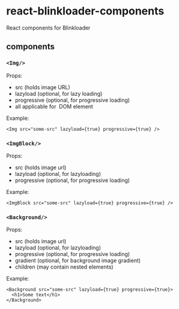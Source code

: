 # react-blinkloader-components
React components for Blinkloader

## components

### `<Img/>`
Props:

- src (holds image URL)
- lazyload (optional, for lazy loading)
- progressive (optional, for progressive loading)
- all applicable for <img> DOM element

Example:

```
<Img src="some-src" lazyload={true} progressive={true} />
```

### `<ImgBlock/>`
Props:

 - src (holds image url)
 - lazyload (optional, for lazyloading)
 - progressive (optional, for progressive loading)

Example:

```
<ImgBlock src="some-src" lazyload={true} progressive={true} />
```

### `<Background/>`
Props:

 - src (holds image url)
 - lazyload (optional, for lazyloading) 
 - progressive (optional, for progressive loading)
 - gradient (optional, for background image gradient)
 - children (may contain nested elements)

Example:

```
<Background src="some-src" lazyload={true} progressive={true}>
  <h1>Some text</h1>
</Background>
```
